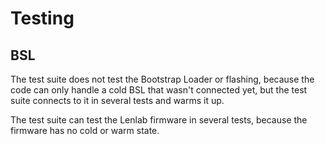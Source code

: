 # Testing

## BSL

The test suite does not test the Bootstrap Loader or flashing, because the code can only handle
a cold BSL that wasn't connected yet, but the test suite connects to it in several tests and warms it up.

The test suite can test the Lenlab firmware in several tests, because the firmware has no cold or warm state.

